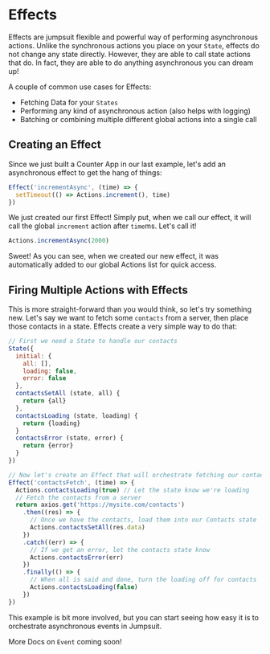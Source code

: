 # Effects

Effects are jumpsuit flexible and powerful way of performing asynchronous actions. Unlike the synchronous actions you place on your `State`, effects do not change any state directly.  However, they are able to call state actions that do.  In fact, they are able to do anything asynchronous you can dream up!

A couple of common use cases for Effects:
- Fetching Data for your `States`
- Performing any kind of asynchronous action (also helps with logging)
- Batching or combining multiple different global actions into a single call

## Creating an Effect
Since we just built a Counter App in our last example, let's add an asynchronous effect to get the hang of things:
```javascript
Effect('incrementAsync', (time) => {
  setTimeout(() => Actions.increment(), time)
})
```

We just created our first Effect! Simply put, when we call our effect, it will call the global `increment` action after `time`ms. Let's call it!

```javascript
Actions.incrementAsync(2000)
```

Sweet! As you can see, when we created our new effect, it was automatically added to our global Actions list for quick access.

## Firing Multiple Actions with Effects
This is more straight-forward than you would think, so let's try something new. Let's say we want to fetch some `contacts` from a server, then place those contacts in a state. Effects create a very simple way to do that:

```javascript
// First we need a State to handle our contacts
State({
  initial: {
    all: [],
    loading: false,
    error: false
  },
  contactsSetAll (state, all) {
    return {all}
  },
  contactsLoading (state, loading) {
    return {loading}
  }
  contactsError (state, error) {
    return {error}
  }
})

// Now let's create an Effect that will orchestrate fetching our contacts
Effect('contactsFetch', (time) => {
  Actions.contactsLoading(true) // Let the state know we're loading
  // Fetch the contacts from a server
  return axios.get('https://mysite.com/contacts')
    .then((res) => {
      // Once we have the contacts, load them into our Contacts state
      Actions.contactsSetAll(res.data)
    })
    .catch((err) => {
      // If we get an error, let the contacts state know
      Actions.contactsError(err)
    })
    .finally(() => {
      // When all is said and done, turn the loading off for contacts
      Actions.contactsLoading(false)
    })
})
```

This example is bit more involved, but you can start seeing how easy it is to orchestrate asynchronous events in Jumpsuit.

More Docs on `Event` coming soon!
